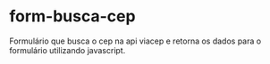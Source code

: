 ﻿# form-busca-cep


Formulário que busca o cep na api viacep e retorna os dados para o formulário utilizando javascript.
